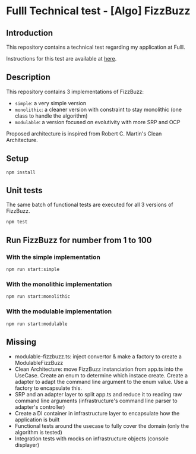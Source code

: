 # Fulll Technical test - [Algo] FizzBuzz

## Introduction

This repository contains a technical test regarding my application at Fulll.

Instructions for this test are available at [here](https://github.com/fulll/hiring/blob/master/Algo/fizzbuzz.md).

## Description

This repository contains 3 implementations of FizzBuzz:

- `simple`: a very simple version
- `monolithic`: a cleaner version with constraint to stay monolithic (one class to handle the algorithm)
- `modulable`: a version focused on evolutivity with more SRP and OCP

Proposed architecture is inspired from Robert C. Martin's Clean Architecture.

## Setup

```
npm install
```

## Unit tests

The same batch of functional tests are executed for all 3 versions of FizzBuzz.

```
npm test
```

## Run FizzBuzz for number from 1 to 100

### With the simple implementation

```
npm run start:simple
```

### With the monolithic implementation

```
npm run start:monolithic
```

### With the modulable implementation

```
npm run start:modulable
```

## Missing

- modulable-fizzbuzz.ts: inject convertor & make a factory to create a ModulableFizzBuzz
- Clean Architecture: move FizzBuzz instanciation from app.ts into the UseCase. Create an enum to determine which instace create. Create a adapter to adapt the command line argument to the enum value. Use a factory to encapsulate this.
- SRP and an adapter layer to split app.ts and reduce it to reading raw command line arguments (infrastructure's command line parser to adapter's controller)
- Create a DI container in infrastructure layer to encapsulate how the application is built
- Functional tests around the usecase to fully cover the domain (only the algorithm is tested)
- Integration tests with mocks on infrastructure objects (console displayer)
